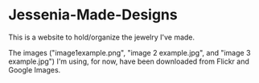 # Jessenia-Made-Designs
This is a website to hold/organize the jewelry I've made.

The images ("image1example.png", "image 2 example.jpg", and "image 3 example.jpg") I'm using, for now, 
have been downloaded from Flickr and Google Images.

